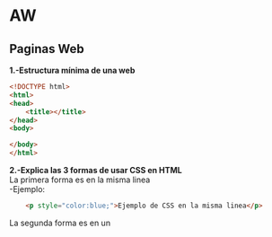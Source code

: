 # AW
## Paginas Web
<b>1.-Estructura mínima de una web</b>
```html
<!DOCTYPE html>
<html>
<head>
	<title></title>
</head>
<body>

</body>
</html>
```
<b>2.-Explica las 3 formas de usar CSS en HTML </b><br>
La primera forma es en la misma linea<br>
-Ejemplo:
```html
	<p style="color:blue;">Ejemplo de CSS en la misma linea</p>
```
La segunda forma es en un <code><style></code> dentro del elemento <code>head</code> <br>
-Ejemplo:
```html
<!DOCTYPE html>
<html>
<head>
<style>
p    {
	color: red;}
</style>
</head>
<body>

<h1>Cabecera</h1>
<p>Un paragrafo.</p>

</body>
</html>
```
Por ultimo crear un archivo CSS y enlazarlo con el html<br>
-Ejemplo:
```html
<!DOCTYPE html>
<html>
<head>
  <link rel="stylesheet" href="estilos.css">
</head>
<body>

<h1>Cabecera</h1>
<p>Un paragrafo.</p>

</body>
</html>
```
<b>3.-Crea una lista sin ordenar con 5 ingredientes de una receta de cocina</b>
```html
<ul>
	<li>arina</li>
	<li>Limón</li>
	<li>Pimienta</li>
	<li>Sal</li>
	<li>Ajo</li>
</ul>
```
<b>4.-Como se puede incluir javascript en HTML</b> <br>
 Se incorpora con la etiqueta <code><script></code> y entre los parentesis colocas el id/class para que <br>
	identifique a que elemento tiene que ejecutarse.
```html
	<script>
	document.getElementById("Prueba").innerHTML = "Prueba JavaScript";
</script>
```
<b>5.-¿Que diferencia hay entre una clase y una ID </b><br><br>
	Una clase engloba varios elementos para que tengan el mismo codigo CSS, "p" y "h2" pueden tener la misma clase, <br>
	en cambio un ID solo puede haber un ID unico que pertenezca a un elemento aparte el Id diferencia entre minusculas y <br> 
	mayusculas, y no puede contener un espacio ni tabulaciones, al conterio que una clase.<br><br>
<b>6.-Código para hacer un enlace a otra página y que esta se abra en una nueva ventana</b><br>
	Hay que colocar el <code>target</code> y dentro seleccionar la opcion <code>_blank</code><br> 
	para que se habra en una nueva ventana
```html
<a href="https://www.google.com" target="_blank">Ejercicio 6</a> 
```
<b>7.-¿Qué son las pseudoclases?, pon ejemplos.</b><br><br>
Se utiliza para definir un estado a un elemento. Da estilos cuando pasamos el cursor por encima del texto, cuando el enlace<br>
ha sido visitado o cuando no han sido visitados o en una caja de texto cuando lo has seleccionado
```html
<html>
<head>
<style>
/* Cuando el link no esta visitado*/
a:link {
    color: orange;
}

/* Cuando el link esta visitado */
a:visited {
    color: purple;
}

/* Cuando pasas el raton por encima */
a:hover {
    color: red;
}

/* cuando lo seleccionas */
a:active {
    color: blue;
}

</style>
</head>
<body>

<p><a href="https://www.google.com" target="_blank">Ejercicio 7</a></p>
</body>
</html>

También puedes usarlo en DIVs o en p, por ejemplo puedes hacer que aparezca el p cuando el cursor esta encima del DIV<br>

<html>
<head>
<style>
p {
    display: none;
    background-color: red;
    padding: 20px;
    text-align:center;
    font-size:100px;
}

div:hover p {
    display: block;
}
</style>
</head>
<body>

<div>No pases el raton por encima
  <p>Warning!!!!</p>
</div>

</body>
</html>
```
Y Tambien estan la pseudo clases de primer hijo, por ejemplo, si tienes un DIV y solo al primer hijo le quieres dar<br>
un estado puedes con el comando <code>div:first-child</code> en el style del HTML
-Ejemplo:
```html
p i:first-child {
    color: white;
    background-color:black;
    
} 
```
Y en el p que quieres editar seria por ejemplo:
```html
<p>Es el <i>Ejercicio 7</i> de la  <i>asignatura</i> Aplicaciones WEB </p>
```
En este caso la palabra asignatura aunque este entre <code>i</code> no funciona porque no es el primer hijo directo.<br>
8.-
